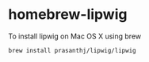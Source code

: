 # homebrew-lipwig
To install lipwig on Mac OS X using brew

```
brew install prasanthj/lipwig/lipwig
```
